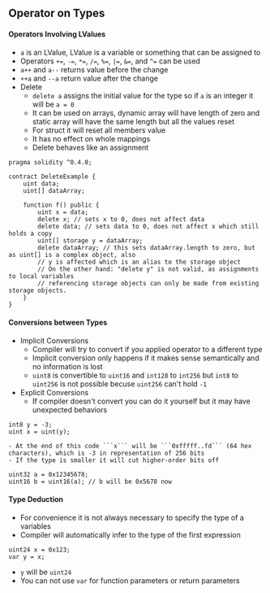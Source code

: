 ## Operator on Types

#### Operators Involving LValues
  - ```a``` is an LValue, LValue is a variable or something that can be assigned to
  - Operators ```+=```, ```-=```, ```*=```, ```/=```, ```%=```, ```|=```, ```&=```, and ```^=``` can be used
  - ```a++``` and ```a--``` returns value before the change
  - ```++a``` and ```--a``` return value after the change
  - Delete
    - ```delete a``` assigns the initial value for the type so if ```a``` is an integer it will be ```a = 0```
    - It can be used on arrays, dynamic array will have length of zero and static array will have the same length but all the values reset
    - For struct it will reset all members value
    - It has no effect on whole mappings
    - Delete behaves like an assignment
```
pragma solidity ^0.4.0;

contract DeleteExample {
    uint data;
    uint[] dataArray;

    function f() public {
        uint x = data;
        delete x; // sets x to 0, does not affect data
        delete data; // sets data to 0, does not affect x which still holds a copy
        uint[] storage y = dataArray;
        delete dataArray; // this sets dataArray.length to zero, but as uint[] is a complex object, also
        // y is affected which is an alias to the storage object
        // On the other hand: "delete y" is not valid, as assignments to local variables
        // referencing storage objects can only be made from existing storage objects.
    }
}
```

#### Conversions between Types
  - Implicit Conversions
    - Compiler will try to convert if you applied operator to a different type
    - Implicit conversion only happens if it makes sense semantically and no information is lost
    - ```uint8``` is convertible to ```uint16``` and ```int128``` to ```int256``` but ```int8``` to ```uint256``` is not possible becuse ```uint256``` can't hold ```-1```
  - Explicit Conversions
    - If compiler doesn't convert you can do it yourself but it may have unexpected behaviors
```
int8 y = -3;
uint x = uint(y);
```
    - At the end of this code ```x``` will be ```0xfffff..fd``` (64 hex characters), which is -3 in representation of 256 bits
    - If the type is smaller it will cut higher-order bits off
```
uint32 a = 0x12345678;
uint16 b = uint16(a); // b will be 0x5678 now
```

#### Type Deduction
  - For convenience it is not always necessary to specify the type of a variables
  - Compiler will automatically infer to the type of the first expression
```
uint24 x = 0x123;
var y = x;
```
  - ```y``` will be ```uint24```
  - You can not use ```var``` for function parameters or return parameters


